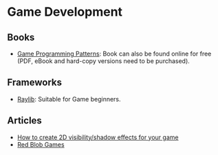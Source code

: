 Game Development
================

Books
-----

 - [Game Programming Patterns](http://gameprogrammingpatterns.com/):
   Book can also be found online for free (PDF, eBook and hard-copy versions
   need to be purchased).


Frameworks
----------

 - [Raylib](http://www.raylib.com):
   Suitable for Game beginners.


Articles
--------

 - [How to create 2D visibility/shadow effects for your game][shadow-effects]
 - [Red Blob Games][redblob]

[shadow-effects]:	http://ncase.me/sight-and-light/
[redblob]:		http://www.redblobgames.com/
